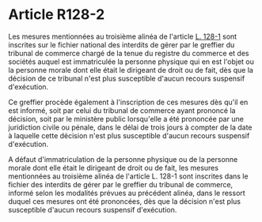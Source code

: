# Article R128-2

<div align='left'>Les mesures mentionnées au troisième alinéa de l'article <a href='/code-de-commerce/partie-legislative/livre-ier-du-commerce-en-general/titre-ii-des-commercants/chapitre-viii-des-incapacites-dexercer-une-profession-commerciale-ou-industrielle/l128-1.md'>L. 128-1</a> sont inscrites sur le fichier national des interdits de gérer par le greffier du tribunal de commerce chargé de la tenue du registre du commerce et des sociétés auquel est immatriculée la personne physique qui en est l'objet ou la personne morale dont elle était le dirigeant de droit ou de fait, dès que la décision de ce tribunal n'est plus susceptible d'aucun recours suspensif d'exécution. <p>Ce greffier procède également à l'inscription de ces mesures dès qu'il en est informé, soit par celui du tribunal de commerce ayant prononcé la décision, soit par le ministère public lorsqu'elle a été prononcée par une juridiction civile ou pénale, dans le délai de trois jours à compter de la date à laquelle cette décision n'est plus susceptible d'aucun recours suspensif d'exécution. </p><p>A défaut d'immatriculation de la personne physique ou de la personne morale dont elle était le dirigeant de droit ou de fait, les mesures mentionnées au troisième alinéa de l'article L. 128-1 sont inscrites dans le fichier des interdits de gérer par le greffier du tribunal de commerce, informé selon les modalités prévues au précédent alinéa, dans le ressort duquel ces mesures ont été prononcées, dès que la décision n'est plus susceptible d'aucun recours suspensif d'exécution.</p></div>
